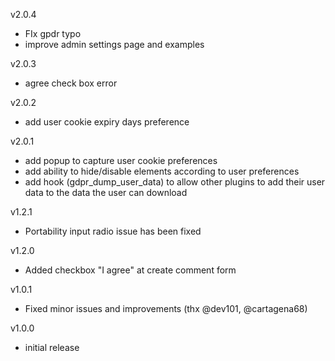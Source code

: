 v2.0.4
- FIx gpdr typo
- improve admin settings page and examples

v2.0.3
- agree check box error

v2.0.2
- add user cookie expiry days preference

v2.0.1
- add popup to capture user cookie preferences
- add ability to hide/disable elements according to user preferences
- add hook (gdpr_dump_user_data) to allow other plugins to add their user data to the data the user can download

v1.2.1

- Portability input radio issue has been fixed

v1.2.0

- Added checkbox "I agree" at create comment form

v1.0.1

- Fixed minor issues and improvements (thx @dev101, @cartagena68)

v1.0.0

- initial release
